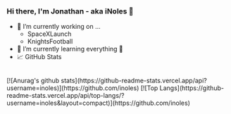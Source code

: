 ### Hi there, I'm Jonathan - aka iNoles 👋 

- 🔭 I’m currently working on ...
  - SpaceXLaunch
  - KnightsFootball
- 🌱 I’m currently learning everything 🤣
- 📈 GitHub Stats
<br />
[![Anurag's github stats](https://github-readme-stats.vercel.app/api?username=inoles)](https://github.com/inoles)
[![Top Langs](https://github-readme-stats.vercel.app/api/top-langs/?username=inoles&layout=compact)](https://github.com/inoles)
